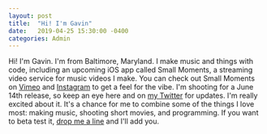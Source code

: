 ```yaml
---
layout: post
title:  "Hi! I'm Gavin"
date:   2019-04-25 15:30:00 -0400
categories: Admin
---
```

Hi! I'm Gavin. I'm from Baltimore, Maryland. I make music and things with code, including an upcoming iOS app called Small Moments, a streaming video service for music videos I make. You can check out Small Moments on [Vimeo][sm-vimeo] and [Instagram][small-moments-ig] to get a feel for the vibe. I'm shooting for a June 14th release, so keep an eye here and on [my Twitter][twitter] for updates. I'm really excited about it. It's a chance for me to combine some of the things I love most: making music, shooting short movies, and programming. If you want to beta test it, [drop me a line][email] and I'll add you.

[sm-vimeo]: https://vimeo.com/smallmoments
[small-moments-ig]: https://instagram.com/smallmomentsapp
[twitter]: https://twitter.com/charmcitygavin
[email]: mailto:gavin@st-ours.net   